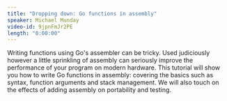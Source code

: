 ```yaml
---
title: "Dropping down: Go functions in assembly"
speaker: Michael Munday
video-id: 9jpnFmJr2PE
length: "0:00:00"
---
```

Writing functions using Go's assembler can be tricky. Used judiciously however a little sprinkling of assembly can seriously improve the performance of your program on modern hardware. This tutorial will show you how to write Go functions in assembly: covering the basics such as syntax, function arguments and stack management. We will also touch on the effects of adding assembly on portability and testing.